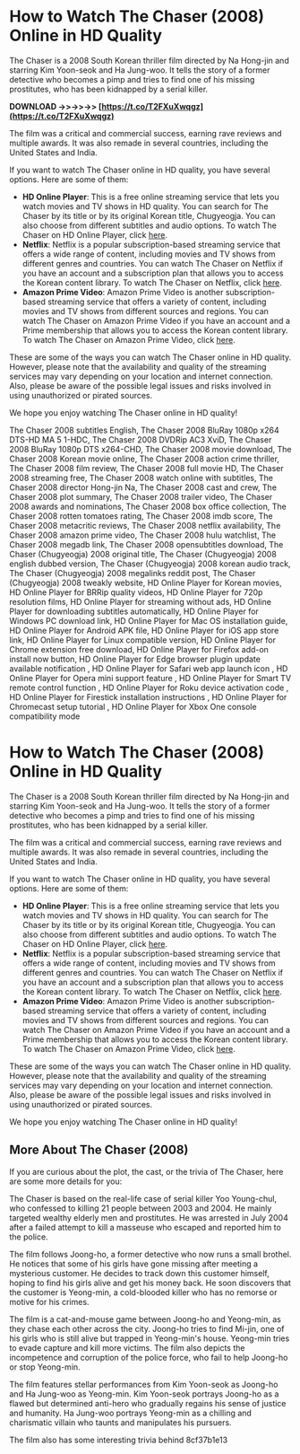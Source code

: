 # How to Watch The Chaser (2008) Online in HD Quality
 
The Chaser is a 2008 South Korean thriller film directed by Na Hong-jin and starring Kim Yoon-seok and Ha Jung-woo. It tells the story of a former detective who becomes a pimp and tries to find one of his missing prostitutes, who has been kidnapped by a serial killer.
 
**DOWNLOAD ->>->>->> [https://t.co/T2FXuXwqgz](https://t.co/T2FXuXwqgz)**


 
The film was a critical and commercial success, earning rave reviews and multiple awards. It was also remade in several countries, including the United States and India.
 
If you want to watch The Chaser online in HD quality, you have several options. Here are some of them:
 
- **HD Online Player**: This is a free online streaming service that lets you watch movies and TV shows in HD quality. You can search for The Chaser by its title or by its original Korean title, Chugyeogja. You can also choose from different subtitles and audio options. To watch The Chaser on HD Online Player, click [here](https://hdonlineplayer.com/movie/the-chaser-2008-brrip-720p-700-mbgol).
- **Netflix**: Netflix is a popular subscription-based streaming service that offers a wide range of content, including movies and TV shows from different genres and countries. You can watch The Chaser on Netflix if you have an account and a subscription plan that allows you to access the Korean content library. To watch The Chaser on Netflix, click [here](https://www.netflix.com/kr-en/title/70113001).
- **Amazon Prime Video**: Amazon Prime Video is another subscription-based streaming service that offers a variety of content, including movies and TV shows from different sources and regions. You can watch The Chaser on Amazon Prime Video if you have an account and a Prime membership that allows you to access the Korean content library. To watch The Chaser on Amazon Prime Video, click [here](https://www.amazon.com/Chaser-Yun-seok-Kim/dp/B07BZBQZ2S).

These are some of the ways you can watch The Chaser online in HD quality. However, please note that the availability and quality of the streaming services may vary depending on your location and internet connection. Also, please be aware of the possible legal issues and risks involved in using unauthorized or pirated sources.
 
We hope you enjoy watching The Chaser online in HD quality!
 
The Chaser 2008 subtitles English,  The Chaser 2008 BluRay 1080p x264 DTS-HD MA 5 1-HDC,  The Chaser 2008 DVDRip AC3 XviD,  The Chaser 2008 BluRay 1080p DTS x264-CHD,  The Chaser 2008 movie download,  The Chaser 2008 Korean movie online,  The Chaser 2008 action crime thriller,  The Chaser 2008 film review,  The Chaser 2008 full movie HD,  The Chaser 2008 streaming free,  The Chaser 2008 watch online with subtitles,  The Chaser 2008 director Hong-jin Na,  The Chaser 2008 cast and crew,  The Chaser 2008 plot summary,  The Chaser 2008 trailer video,  The Chaser 2008 awards and nominations,  The Chaser 2008 box office collection,  The Chaser 2008 rotten tomatoes rating,  The Chaser 2008 imdb score,  The Chaser 2008 metacritic reviews,  The Chaser 2008 netflix availability,  The Chaser 2008 amazon prime video,  The Chaser 2008 hulu watchlist,  The Chaser 2008 megadb link,  The Chaser 2008 opensubtitles download,  The Chaser (Chugyeogja) 2008 original title,  The Chaser (Chugyeogja) 2008 english dubbed version,  The Chaser (Chugyeogja) 2008 korean audio track,  The Chaser (Chugyeogja) 2008 megalinks reddit post,  The Chaser (Chugyeogja) 2008 tweakly website,  HD Online Player for Korean movies,  HD Online Player for BRRip quality videos,  HD Online Player for 720p resolution films,  HD Online Player for streaming without ads,  HD Online Player for downloading subtitles automatically,  HD Online Player for Windows PC download link,  HD Online Player for Mac OS installation guide,  HD Online Player for Android APK file,  HD Online Player for iOS app store link,  HD Online Player for Linux compatible version,  HD Online Player for Chrome extension free download,  HD Online Player for Firefox add-on install now button,  HD Online Player for Edge browser plugin update available notification ,  HD Online Player for Safari web app launch icon ,  HD Online Player for Opera mini support feature ,  HD Online Player for Smart TV remote control function ,  HD Online Player for Roku device activation code ,  HD Online Player for Firestick installation instructions ,  HD Online Player for Chromecast setup tutorial ,  HD Online Player for Xbox One console compatibility mode
  
# How to Watch The Chaser (2008) Online in HD Quality
 
The Chaser is a 2008 South Korean thriller film directed by Na Hong-jin and starring Kim Yoon-seok and Ha Jung-woo. It tells the story of a former detective who becomes a pimp and tries to find one of his missing prostitutes, who has been kidnapped by a serial killer.
 
The film was a critical and commercial success, earning rave reviews and multiple awards. It was also remade in several countries, including the United States and India.
 
If you want to watch The Chaser online in HD quality, you have several options. Here are some of them:

- **HD Online Player**: This is a free online streaming service that lets you watch movies and TV shows in HD quality. You can search for The Chaser by its title or by its original Korean title, Chugyeogja. You can also choose from different subtitles and audio options. To watch The Chaser on HD Online Player, click [here](https://hdonlineplayer.com/movie/the-chaser-2008-brrip-720p-700-mbgol).
- **Netflix**: Netflix is a popular subscription-based streaming service that offers a wide range of content, including movies and TV shows from different genres and countries. You can watch The Chaser on Netflix if you have an account and a subscription plan that allows you to access the Korean content library. To watch The Chaser on Netflix, click [here](https://www.netflix.com/kr-en/title/70113001).
- **Amazon Prime Video**: Amazon Prime Video is another subscription-based streaming service that offers a variety of content, including movies and TV shows from different sources and regions. You can watch The Chaser on Amazon Prime Video if you have an account and a Prime membership that allows you to access the Korean content library. To watch The Chaser on Amazon Prime Video, click [here](https://www.amazon.com/Chaser-Yun-seok-Kim/dp/B07BZBQZ2S).

These are some of the ways you can watch The Chaser online in HD quality. However, please note that the availability and quality of the streaming services may vary depending on your location and internet connection. Also, please be aware of the possible legal issues and risks involved in using unauthorized or pirated sources.
 
We hope you enjoy watching The Chaser online in HD quality!
  
## More About The Chaser (2008)
 
If you are curious about the plot, the cast, or the trivia of The Chaser, here are some more details for you:
 
The Chaser is based on the real-life case of serial killer Yoo Young-chul, who confessed to killing 21 people between 2003 and 2004. He mainly targeted wealthy elderly men and prostitutes. He was arrested in July 2004 after a failed attempt to kill a masseuse who escaped and reported him to the police.
 
The film follows Joong-ho, a former detective who now runs a small brothel. He notices that some of his girls have gone missing after meeting a mysterious customer. He decides to track down this customer himself, hoping to find his girls alive and get his money back. He soon discovers that the customer is Yeong-min, a cold-blooded killer who has no remorse or motive for his crimes.
 
The film is a cat-and-mouse game between Joong-ho and Yeong-min, as they chase each other across the city. Joong-ho tries to find Mi-jin, one of his girls who is still alive but trapped in Yeong-min's house. Yeong-min tries to evade capture and kill more victims. The film also depicts the incompetence and corruption of the police force, who fail to help Joong-ho or stop Yeong-min.
 
The film features stellar performances from Kim Yoon-seok as Joong-ho and Ha Jung-woo as Yeong-min. Kim Yoon-seok portrays Joong-ho as a flawed but determined anti-hero who gradually regains his sense of justice and humanity. Ha Jung-woo portrays Yeong-min as a chilling and charismatic villain who taunts and manipulates his pursuers.
 
The film also has some interesting trivia behind
 8cf37b1e13
 
